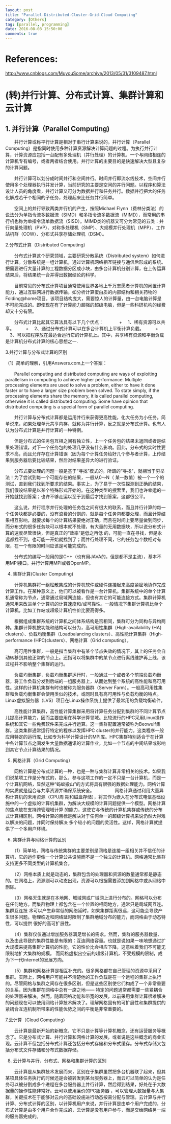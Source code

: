 ```yaml
---
layout: post
title: "Parallel-Distributed-Cluster-Grid-Cloud Computing"
category: [Others]
tag: [parallel, programming]
date: 2016-08-08 15:50:00
comments: true
---
```


References:
======

http://www.cnblogs.com/MuyouSome/archive/2013/05/31/3109487.html

(转)并行计算、分布式计算、集群计算和云计算
======

## 1. 并行计算（Parallel Computing)

　　并行计算或称平行计算是相对于串行计算来说的。并行计算（Parallel Computing）是指同时使用多种计算资源解决计算问题的过程。为执行并行计算，计算资源应包括一台配有多处理机（并行处理）的计算机、一个与网络相连的计算机专有编号，或者两者结合使用。并行计算的主要目的是快速解决大型且复杂的计算问题。

　　并行计算可以划分成时间并行和空间并行。时间并行即流水线技术，空间并行使用多个处理器执行并发计算，当前研究的主要是空间的并行问题。以程序和算法设计人员的角度看，并行计算又可分为数据并行和任务并行。数据并行把大的任务化解成若干个相同的子任务，处理起来比任务并行简单。

　　空间上的并行导致两类并行机的产生，按照Michael Flynn（费林分类法）的说法分为单指令流多数据流（SIMD）和多指令流多数据流（MIMD），而常用的串行机也称为单指令流单数据流（SISD）。MIMD类的机器又可分为常见的五类：并行向量处理机（PVP）、对称多处理机（SMP）、大规模并行处理机（MPP）、工作站机群（COW）、分布式共享存储处理机（DSM）。

2.分布式计算（Distributed Computing）

　　分布式计算这个研究领域，主要研究分散系统（Distributed system）如何进行计算。分散系统是一组计算机，通过计算机网络相互链接与通信后形成的系统。把需要进行大量计算的工程数据分区成小块，由多台计算机分别计算，在上传运算结果后，将结果统一合并得出数据结论的科学。

　　目前常见的分布式计算项目通常使用世界各地上千万志愿者计算机的闲置计算能力，通过互联网进行数据传输。如分析计算蛋白质的内部结构和相关药物的Folding@home项目，该项目结构庞大，需要惊人的计算量，由一台电脑计算是不可能完成的。即使现在有了计算能力超强的超级电脑，但是一些科研机构的经费却又十分有限。

 　　分布式计算比起其它算法具有以下几个优点：
 　　
 　+ 　1、稀有资源可以共享。
 　
 　+ 　2、通过分布式计算可以在多台计算机上平衡计算负载。
 　
 　+ 　3、可以把程序放在最适合运行它的计算机上。其中，共享稀有资源和平衡负载是计算机分布式计算的核心思想之一.

3.并行计算与分布式计算的区别

（1）简单的理解，引用Answers.com上一个答案：

　　Parallel computing and distributed computing are ways of exploiting parallelism in computing to achieve higher performance. Multiple processing elements are used to solve a problem, either to have it done faster or to have a larger size problem been solved. To state simply, if the processing elements share the memory, it is called parallel computing, otherwise it is called distributed computing. Some have opinion that distributed computing is a special form of parallel computing.

　　并行计算与分布式计算都是运用并行来获得更高性能，化大任务为小任务。简单说来，如果处理单元共享内存，就称为并行计算，反之就是分布式计算。也有人认为分布式计算是并行计算的一种特例。

　　但是分布式的任务包互相之间有独立性，上一个任务包的结果未返回或者是结果处理错误，对下一个任务包的处理几乎没有什么影响。因此，分布式的实时性要求不高，而且允许存在计算错误（因为每个计算任务给好几个参与者计算，上传结果到服务器后要比较结果，然后对结果差异大的进行验证。

　　分布式要处理的问题一般是基于“寻找”模式的。所谓的“寻找”，就相当于穷举法！为了尝试到每一个可能存在的结果，一般从0～N（ 某一数值）被一个一个的测试，直到我们找到所要求的结果。事实上，为了易于一次性探测到正确的结果，我们假设结果是以某个特殊形式开始的。在这种类型的搜索里，我们也许幸运的一开始就找到答案；也许不够走运以至于到最后才找到答案，这都很公平。

　　这么说，并行程序并行处理的任务包之间有很大的联系，而且并行计算的每一个任务块都是必要的，没有浪费的分割的，就是每个任务包都要处理，而且计算结果相互影响，就要求每个的计算结果要绝对正确，而且在时间上要尽量做到同步，而分布式的很多任务块可以根本就不处理，有大量的无用数据块，所以说分布式计算的速度尽管很快，但是真正的“效率”是低之再低 的，可能一直在寻找，但是永远都找不到，也可能一开始就找到了；而并行处理不同，它的任务包个数相对有限，在一个有限的时间应该是可能完成的。

　　分布式的编写一般用的是C++（也有用JAVA的，但是都不是主流），基本不用MPI接口。并行计算用MPI或者OpenMP。

4. 集群计算(Cluster Computing)

　　计算机集群将一组松散集成的计算机软件或硬件连接起来高度紧密地协作完成计算工作。在某种意义上，他们可以被看作是一台计算机。集群系统中的单个计算机通常称为节点，通常通过局域网连接，但也有其它的可能连接方式。集群计算机通常用来改进单个计算机的计算速度和/或可靠性。一般情况下集群计算机比单个计算机，比如工作站或超级计算机性价比要高得多。

　　根据组成集群系统的计算机之间体系结构是否相同，集群可分为同构与异构两种。集群计算机按功能和结构可以分为，高可用性集群（High-availability (HA) clusters）、负载均衡集群（Loadbalancing clusters）、高性能计算集群（High-performance (HPC)clusters）、网格计算（Grid computing）。

　　高可用性集群，一般是指当集群中有某个节点失效的情况下，其上的任务会自动转移到其他正常的节点上。还指可以将集群中的某节点进行离线维护再上线，该过程并不影响整个集群的运行。

　　负载均衡集群，负载均衡集群运行时，一般通过一个或者多个前端负载均衡器，将工作负载分发到后端的一组服务器上，从而达到整个系统的高性能和高可用性。这样的计算机集群有时也被称为服务器群（Server Farm）。一般高可用性集群和负载均衡集群会使用类似的技术，或同时具有高可用性与负载均衡的特点。Linux虚拟服务器（LVS）项目在Linux操作系统上提供了最常用的负载均衡软件。

　　高性能计算集群，高性能计算集群采用将计算任务分配到集群的不同计算节点儿提高计算能力，因而主要应用在科学计算领域。比较流行的HPC采用Linux操作系统和其它一些免费软件来完成并行运算。这一集群配置通常被称为Beowulf集群。这类集群通常运行特定的程序以发挥HPC cluster的并行能力。这类程序一般应用特定的运行库, 比如专为科学计算设计的MPI库。HPC集群特别适合于在计算中各计算节点之间发生大量数据通讯的计算作业，比如一个节点的中间结果或影响到其它节点计算结果的情况。

5. 网格计算（Grid Computing）

　　网格计算是分布式计算的一种，也是一种与集群计算非常相关的技术。如果我们说某项工作是分布式的，那么，参与这项工作的一定不只是一台计算机，而是一个计算机网络，显然这种“蚂蚁搬山”的方式将具有很强的数据处理能力。网格计算的实质就是组合与共享资源并确保系统安全。
　　
　　网格计算通过利用大量异构计算机的未用资源（CPU周 期和磁盘存储），将其作为嵌入在分布式电信基础设施中的一个虚拟的计算机集群，为解决大规模的计算问题提供一个模型。网格计算的焦点放在支持跨管理域计算 的能力，这使它与传统的计算机集群或传统的分布式计算相区别。网格计算的目标是解决对于任何单一的超级计算机来说仍然大得难以解决的问题，并同时保持解决 多个较小的问题的灵活性。这样，网格计算就提供了一个多用户环境。

6. 集群计算与网格计算的区别

　　（1）简单地，网格与传统集群的主要差别是网格是连接一组相关并不信任的计算机，它的运作更像一个计算公共设施而不是一个独立的计算机。网格通常比集群支持更多不同类型的计算机集合。

　　（2）网格本质上就是动态的，集群包含的处理器和资源的数量通常都是静态的。在网格上，资源则可以动态出现，资源可以根据需要添加到网格中或从网格中删除。

　　（3）网格天生就是在本地网、城域网或广域网上进行分布的。网格可以分布在任何地方。而集群物理上都包含在一个位置的相同地方，通常只是局域网互连。集群互连技 术可以产生非常低的网络延时，如果集群距离很远，这可能会导致产生很多问题。物理临近和网络延时限制了集群地域分布的能力，而网格由于动态特性，可以提供 很好的高可扩展性。

　　（4）集群仅仅通过增加服务器满足增长的需求。然而，集群的服务器数量、以及由此导致的集群性能是有限的：互连网络容量。也就是说如果一味地想通过扩大规模来提高集群计算机的性能，它的性价比会相应下降，这意味着我们不可能无限制地扩大集群的规模。 而网格虚拟出空前的超级计算机，不受规模的限制，成为下一代Internet的发展方向。

　　（5）集群和网格计算是相互补充的。很多网格都在自己管理的资源中采用了集群。实际上，网格用户可能并不清楚他的工作负载是在一个远程的集群上执行的。尽管网格与集群之间存在很多区别，但是这些区别使它们构成了一个非常重要的关系，因为集群在网格中总有一席之地—— 特定的问题通常都需要一些紧耦合的处理器来解决。然而，随着网络功能和带宽的发展，以前采用集群计算很难解决的问题现在可以使用网格计算技术解决了。理解网格固有的可扩展性和集群提供的紧耦合互连机制所带来的性能优势之间的平衡是非常重要的。

7.云计算（Cloud Computing）

　　云计算是最新开始的新概念，它不只是计算等计算机概念，还有运营服务等概念了。它是分布式计算、并行计算和网格计算的发展，或者说是这些概念的商业实现。云计算不但包括分布式计算还包括分布式存储和分布式缓存。分布式存储又包括分布式文件存储和分布式数据存储。

8. 云计算与并行、分布式、网格和集群计算的区别

　　云计算是从集群技术发展而来，区别在于集群虽然把多台机器联了起来，但其某项具体任务执行的时候还是会被转发到某台服务器上，而云可以简单的认为是任务可以被分割成多个进程在多台服务器上并行计算，然后得到结果，好处在于大数据量的操作性能非常好。云可以使用廉价的PC服务器 ，可以管理大数据量与大集群，关键技术在于能够对云内的基础设施进行动态按需分配与管理。云计算与并行计算、分布式计算的区别，以计算机用户来说，并行计算是由单个用户完成的，分布式计算是由多个用户合作完成的，云计算是没有用户参与，而是交给网络另一端的服务器完成的。

